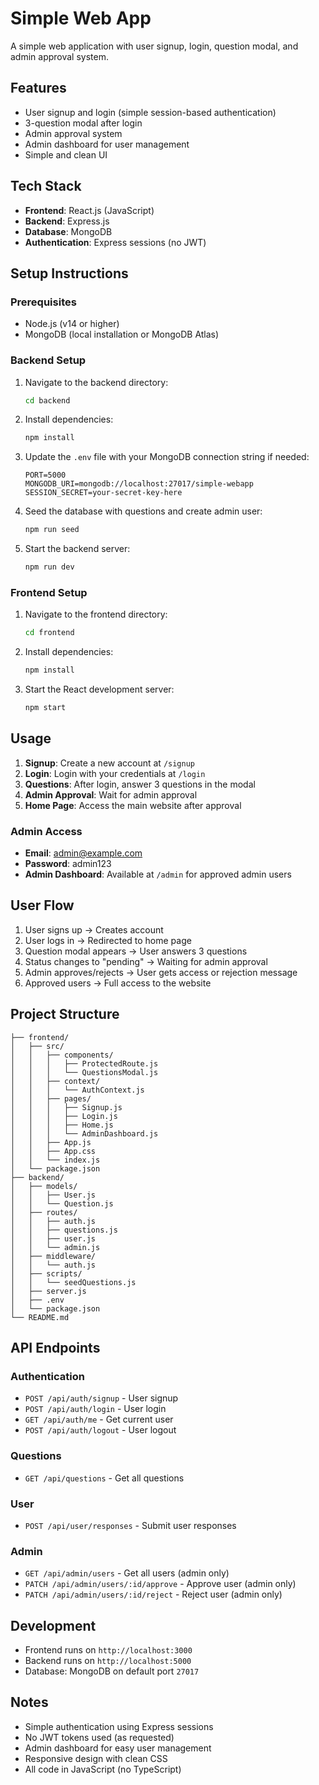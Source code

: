 # Simple Web App

A simple web application with user signup, login, question modal, and admin approval system.

## Features

- User signup and login (simple session-based authentication)
- 3-question modal after login
- Admin approval system
- Admin dashboard for user management
- Simple and clean UI

## Tech Stack

- **Frontend**: React.js (JavaScript)
- **Backend**: Express.js
- **Database**: MongoDB
- **Authentication**: Express sessions (no JWT)

## Setup Instructions

### Prerequisites

- Node.js (v14 or higher)
- MongoDB (local installation or MongoDB Atlas)

### Backend Setup

1. Navigate to the backend directory:

   ```bash
   cd backend
   ```

2. Install dependencies:

   ```bash
   npm install
   ```

3. Update the `.env` file with your MongoDB connection string if needed:

   ```
   PORT=5000
   MONGODB_URI=mongodb://localhost:27017/simple-webapp
   SESSION_SECRET=your-secret-key-here
   ```

4. Seed the database with questions and create admin user:

   ```bash
   npm run seed
   ```

5. Start the backend server:
   ```bash
   npm run dev
   ```

### Frontend Setup

1. Navigate to the frontend directory:

   ```bash
   cd frontend
   ```

2. Install dependencies:

   ```bash
   npm install
   ```

3. Start the React development server:
   ```bash
   npm start
   ```

## Usage

1. **Signup**: Create a new account at `/signup`
2. **Login**: Login with your credentials at `/login`
3. **Questions**: After login, answer 3 questions in the modal
4. **Admin Approval**: Wait for admin approval
5. **Home Page**: Access the main website after approval

### Admin Access

- **Email**: admin@example.com
- **Password**: admin123
- **Admin Dashboard**: Available at `/admin` for approved admin users

## User Flow

1. User signs up → Creates account
2. User logs in → Redirected to home page
3. Question modal appears → User answers 3 questions
4. Status changes to "pending" → Waiting for admin approval
5. Admin approves/rejects → User gets access or rejection message
6. Approved users → Full access to the website

## Project Structure

```
├── frontend/
│   ├── src/
│   │   ├── components/
│   │   │   ├── ProtectedRoute.js
│   │   │   └── QuestionsModal.js
│   │   ├── context/
│   │   │   └── AuthContext.js
│   │   ├── pages/
│   │   │   ├── Signup.js
│   │   │   ├── Login.js
│   │   │   ├── Home.js
│   │   │   └── AdminDashboard.js
│   │   ├── App.js
│   │   ├── App.css
│   │   └── index.js
│   └── package.json
├── backend/
│   ├── models/
│   │   ├── User.js
│   │   └── Question.js
│   ├── routes/
│   │   ├── auth.js
│   │   ├── questions.js
│   │   ├── user.js
│   │   └── admin.js
│   ├── middleware/
│   │   └── auth.js
│   ├── scripts/
│   │   └── seedQuestions.js
│   ├── server.js
│   ├── .env
│   └── package.json
└── README.md
```

## API Endpoints

### Authentication

- `POST /api/auth/signup` - User signup
- `POST /api/auth/login` - User login
- `GET /api/auth/me` - Get current user
- `POST /api/auth/logout` - User logout

### Questions

- `GET /api/questions` - Get all questions

### User

- `POST /api/user/responses` - Submit user responses

### Admin

- `GET /api/admin/users` - Get all users (admin only)
- `PATCH /api/admin/users/:id/approve` - Approve user (admin only)
- `PATCH /api/admin/users/:id/reject` - Reject user (admin only)

## Development

- Frontend runs on `http://localhost:3000`
- Backend runs on `http://localhost:5000`
- Database: MongoDB on default port `27017`

## Notes

- Simple authentication using Express sessions
- No JWT tokens used (as requested)
- Admin dashboard for easy user management
- Responsive design with clean CSS
- All code in JavaScript (no TypeScript)
